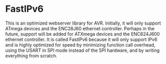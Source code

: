 # FastIPv6
This is an optimized webserver library for AVR. Initially, it will only support ATmega devices and the ENC28J60 ethernet controller. Perhaps in the future, support will be added for ATXmega devices and the ENC624J600 ethernet controller. It is called FastIPv6 because it will only support IPv6 and is highly optimized for speed by minimizing function call overhead, using the USART in SPI mode instead of the SPI hardware, and by writing everything from scratch.
